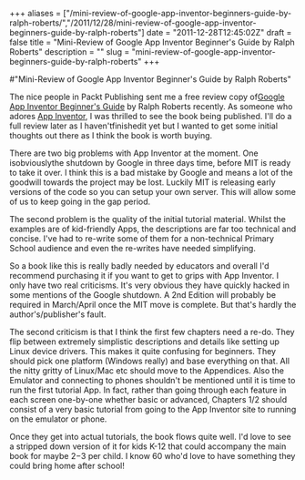 +++
aliases = ["/mini-review-of-google-app-inventor-beginners-guide-by-ralph-roberts/","/2011/12/28/mini-review-of-google-app-inventor-beginners-guide-by-ralph-roberts"]
date = "2011-12-28T12:45:02Z"
draft = false
title = "Mini-Review of Google App Inventor Beginner's Guide by Ralph Roberts"
description = ""
slug = "mini-review-of-google-app-inventor-beginners-guide-by-ralph-roberts"
+++

#"Mini-Review of Google App Inventor Beginner's Guide by Ralph Roberts"


 The nice people in Packt Publishing sent me a free review copy of<a href="http://www.packtpub.com/google-inventor-for-powerful-android-apps/book">Google App Inventor Beginner&#39;s Guide</a> by Ralph Roberts recently. As someone who adores <a href="http://appinventorbeta.com/">App Inventor</a>, I was thrilled to see the book being published. I&#39;ll do a full review later as I haven&#39;tfinishedit yet but I wanted to get some initial thoughts out there as I think the book is worth buying. <p /><div>There are two big problems with App Inventor at the moment. One isobviouslythe shutdown by Google in three days time, before MIT is ready to take it over. I think this is a bad mistake by Google and means a lot of the goodwill towards the project may be lost. Luckily MIT is releasing early versions of the code so you can setup your own server. This will allow some of us to keep going in the gap period.</div> <p /><div>The second problem is the quality of the initial tutorial material. Whilst the examples are of kid-friendly Apps, the descriptions are far too technical and concise. I&#39;ve had to re-write some of them for a non-technical Primary School audience and even the re-writes have needed simplifying.</div> <p /><div>So a book like this is really badly needed by educators and overall I&#39;d recommend purchasing it if you want to get to grips with App Inventor. I only have two real criticisms. It&#39;s very obvious they have quickly hacked in some mentions of the Google shutdown. A 2nd Edition will probably be required in March/April once the MIT move is complete. But that&#39;s hardly the author&#39;s/publisher&#39;s fault.</div> <p /><div>The second criticism is that I think the first few chapters need a re-do. They flip between extremely simplistic descriptions and details like setting up Linux device drivers. This makes it quite confusing for beginners. They should pick one platform (Windows really) and base everything on that. All the nitty gritty of Linux/Mac etc should move to the Appendices. Also the Emulator and connecting to phones shouldn&#39;t be mentioned until it is time to run the first tutorial App. In fact, rather than going through each feature in each screen one-by-one whether basic or advanced, Chapters 1/2 should consist of a very basic tutorial from going to the App Inventor site to running on the emulator or phone.</div> <p /><div>Once they get into actual tutorials, the book flows quite well. I&#39;d love to see a stripped down version of it for kids K-12 that could accompany the main book for maybe $2-$3 per child. I know 60 who&#39;d love to have something they could bring home after school!</div>
 